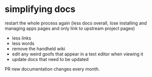 # simplifying docs

restart the whole process again (less docs overall, lose installing and managing apps pages and only link to upstream project pages)

- less links
- less words
- remove the handheld wiki
- edit any weird goofs that appear in a text editor when viewing it
- update docs that need to be updated

PR new documentation changes every month.
